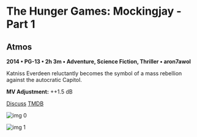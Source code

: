 # The Hunger Games: Mockingjay - Part 1

## Atmos

**2014 • PG-13 • 2h 3m • Adventure, Science Fiction, Thriller • aron7awol**

Katniss Everdeen reluctantly becomes the symbol of a mass rebellion against the autocratic Capitol.

**MV Adjustment:** ++1.5 dB

[Discuss](https://www.avsforum.com/threads/bass-eq-for-filtered-movies.2995212/post-57613814)  [TMDB](131631)

![img 0](https://i.imgur.com/XYpLeWB.jpg)

![img 1](https://i.imgur.com/ymfOOVg.jpg)

